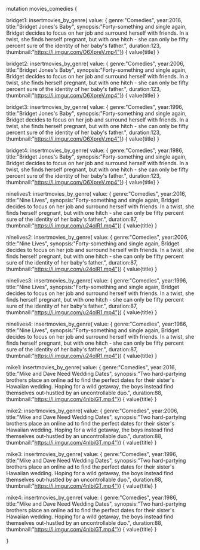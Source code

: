 mutation movies_comedies {

  bridget1: insertmovies_by_genre(
    value: { 
      genre:"Comedies", 
      year:2016,
      title:"Bridget Jones's Baby",
      synopsis:"Forty-something and single again, Bridget decides to focus on her job and surround herself with friends. In a twist, she finds herself pregnant, but with one hitch - she can only be fifty percent sure of the identity of her baby's father.",
      duration:123,
      thumbnail:"https://i.imgur.com/O6XpreV.mp4"}) {
    value{title}
  }

  bridget2: insertmovies_by_genre(
    value: { 
      genre:"Comedies", 
      year:2006,
      title:"Bridget Jones's Baby",
      synopsis:"Forty-something and single again, Bridget decides to focus on her job and surround herself with friends. In a twist, she finds herself pregnant, but with one hitch - she can only be fifty percent sure of the identity of her baby's father.",
      duration:123,
      thumbnail:"https://i.imgur.com/O6XpreV.mp4"}) {
    value{title}
  }

  bridget3: insertmovies_by_genre(
    value: { 
      genre:"Comedies", 
      year:1996,
      title:"Bridget Jones's Baby",
      synopsis:"Forty-something and single again, Bridget decides to focus on her job and surround herself with friends. In a twist, she finds herself pregnant, but with one hitch - she can only be fifty percent sure of the identity of her baby's father.",
      duration:123,
      thumbnail:"https://i.imgur.com/O6XpreV.mp4"}) {
    value{title}
  }

  bridget4: insertmovies_by_genre(
    value: { 
      genre:"Comedies", 
      year:1986,
      title:"Bridget Jones's Baby",
      synopsis:"Forty-something and single again, Bridget decides to focus on her job and surround herself with friends. In a twist, she finds herself pregnant, but with one hitch - she can only be fifty percent sure of the identity of her baby's father.",
      duration:123,
      thumbnail:"https://i.imgur.com/O6XpreV.mp4"}) {
    value{title}
  }

  ninelives1: insertmovies_by_genre(
    value: { 
      genre:"Comedies", 
      year:2016,
      title:"Nine Lives",
      synopsis:"Forty-something and single again, Bridget decides to focus on her job and surround herself with friends. In a twist, she finds herself pregnant, but with one hitch - she can only be fifty percent sure of the identity of her baby's father.",
      duration:87,
      thumbnail:"https://i.imgur.com/u24oIR1.mp4"}) {
    value{title}
  }

  ninelives2: insertmovies_by_genre(
    value: { 
      genre:"Comedies", 
      year:2006,
      title:"Nine Lives",
      synopsis:"Forty-something and single again, Bridget decides to focus on her job and surround herself with friends. In a twist, she finds herself pregnant, but with one hitch - she can only be fifty percent sure of the identity of her baby's father.",
      duration:87,
      thumbnail:"https://i.imgur.com/u24oIR1.mp4"}) {
    value{title}
  }

  ninelives3: insertmovies_by_genre(
    value: { 
      genre:"Comedies", 
      year:1996,
      title:"Nine Lives",
      synopsis:"Forty-something and single again, Bridget decides to focus on her job and surround herself with friends. In a twist, she finds herself pregnant, but with one hitch - she can only be fifty percent sure of the identity of her baby's father.",
      duration:87,
      thumbnail:"https://i.imgur.com/u24oIR1.mp4"}) {
    value{title}
  }

  ninelives4: insertmovies_by_genre(
    value: { 
      genre:"Comedies", 
      year:1986,
      title:"Nine Lives",
      synopsis:"Forty-something and single again, Bridget decides to focus on her job and surround herself with friends. In a twist, she finds herself pregnant, but with one hitch - she can only be fifty percent sure of the identity of her baby's father.",
      duration:87,
      thumbnail:"https://i.imgur.com/u24oIR1.mp4"}) {
    value{title}
  }

  mike1: insertmovies_by_genre(
    value: { 
      genre:"Comedies", 
      year:2016,
      title:"Mike and Dave Need Wedding Dates",
      synopsis:"Two hard-partying brothers place an online ad to find the perfect dates for their sister's Hawaiian wedding. Hoping for a wild getaway, the boys instead find themselves out-hustled by an uncontrollable duo.",
      duration:88,
      thumbnail:"https://i.imgur.com/4nlbiGT.mp4"}) {
    value{title}
  }

  mike2: insertmovies_by_genre(
    value: { 
      genre:"Comedies", 
      year:2006,
      title:"Mike and Dave Need Wedding Dates",
      synopsis:"Two hard-partying brothers place an online ad to find the perfect dates for their sister's Hawaiian wedding. Hoping for a wild getaway, the boys instead find themselves out-hustled by an uncontrollable duo.",
      duration:88,
      thumbnail:"https://i.imgur.com/4nlbiGT.mp4"}) {
    value{title}
  }

  mike3: insertmovies_by_genre(
    value: { 
      genre:"Comedies", 
      year:1996,
      title:"Mike and Dave Need Wedding Dates",
      synopsis:"Two hard-partying brothers place an online ad to find the perfect dates for their sister's Hawaiian wedding. Hoping for a wild getaway, the boys instead find themselves out-hustled by an uncontrollable duo.",
      duration:88,
      thumbnail:"https://i.imgur.com/4nlbiGT.mp4"}) {
    value{title}
  }

  mike4: insertmovies_by_genre(
    value: { 
      genre:"Comedies", 
      year:1986,
      title:"Mike and Dave Need Wedding Dates",
      synopsis:"Two hard-partying brothers place an online ad to find the perfect dates for their sister's Hawaiian wedding. Hoping for a wild getaway, the boys instead find themselves out-hustled by an uncontrollable duo.",
      duration:88,
      thumbnail:"https://i.imgur.com/4nlbiGT.mp4"}) {
    value{title}
  }
  
}
